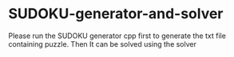 # SUDOKU-generator-and-solver

Please run the SUDOKU generator cpp first to generate the txt file containing puzzle. Then It can be solved using the solver

